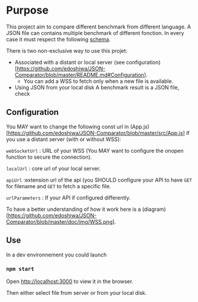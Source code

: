 # Purpose 

This project aim to compare different benchmark from different language.
A JSON file can contains multiple benchmark of different fonction. In every case it must respect the following [schema](https://github.com/edoshiwa/JSON-Comparator/blob/master/src/json-schema.json).

There is two non-exclusive way to use this projet:
* Associated with a distant or local server (see configuration)[https://github.com/edoshiwa/JSON-Comparator/blob/master/README.md#Configuration].
  * You can add a WSS to fetch only when a new file is available.
* Using JSON from your local disk
A benchmark result is a JSON file, check 

## Configuration

You MAY want to change the following const url in (App.js)[https://github.com/edoshiwa/JSON-Comparator/blob/master/src/App.js] if you use a distant server (with or without WSS):

`webSocketUrl` : URL of your WSS (You MAY want to configure the onopen function to secure the connection).

`localUrl` : core url of your local server.

`apiUrl` :extension url of the api (you SHOULD configure your API to have `GET` for filename and `GET` to fetch a specific file.

`urlParameters` : If your API if configured differently.

To have a better understanding of how it work here is a (diagram)[https://github.com/edoshiwa/JSON-Comparator/blob/master/doc/img/WSS.png].

## Use 

In a dev environnement you could launch

### `npm start`

Open [http://localhost:3000](http://localhost:3000) to view it in the browser.

Then either select file from server or from your local disk.

